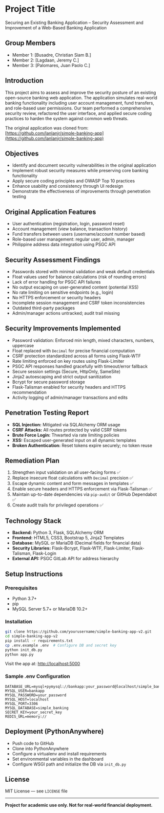 # Project Title
Securing an Existing Banking Application – Security Assessment and Improvement of a Web-Based Banking Application

## Group Members
- Member 1: [Busadre, Christian Siam B.]
- Member 2: [Lagdaan, Jeremy C.]
- Member 3: [Palomares, Juan Paolo C.]

## Introduction
This project aims to assess and improve the security posture of an existing open-source banking web application. The application simulates real-world banking functionality including user account management, fund transfers, and role-based user permissions. Our team performed a comprehensive security review, refactored the user interface, and applied secure coding practices to harden the system against common web threats.

The original application was cloned from:  
[https://github.com/lanlanjr/simple-banking-app](https://github.com/lanlanjr/simple-banking-app)

## Objectives
- Identify and document security vulnerabilities in the original application
- Implement robust security measures while preserving core banking functionality
- Apply secure coding principles and OWASP Top 10 practices
- Enhance usability and consistency through UI redesign
- Demonstrate the effectiveness of improvements through penetration testing

## Original Application Features
- User authentication (registration, login, password reset)
- Account management (view balance, transaction history)
- Fund transfers between users (username/account number based)
- Role-based user management: regular user, admin, manager
- Philippine address data integration using PSGC API

## Security Assessment Findings
- Passwords stored with minimal validation and weak default credentials
- Float values used for balance calculations (risk of rounding errors)
- Lack of error handling for PSGC API failures
- No output escaping on user-generated content (potential XSS)
- No rate limiting on sensitive endpoints (e.g., login)
- No HTTPS enforcement or security headers
- Incomplete session management and CSRF token inconsistencies
- Outdated third-party packages
- Admin/manager actions untracked; audit trail missing

## Security Improvements Implemented
- Password validation: Enforced min length, mixed characters, numbers, uppercase
- Float replaced with `Decimal` for precise financial computation
- CSRF protection standardized across all forms using Flask-WTF
- Rate limiting enforced on key routes using Flask-Limiter
- PSGC API responses handled gracefully with timeout/error fallback
- Secure session settings (Secure, HttpOnly, SameSite)
- Jinja2 autoescaping and strict output sanitization
- Bcrypt for secure password storage
- Flask-Talisman enabled for security headers and HTTPS recommendation
- Activity logging of admin/manager transactions and edits

## Penetration Testing Report
- **SQL Injection:** Mitigated via SQLAlchemy ORM usage
- **CSRF Attacks:** All routes protected by valid CSRF tokens
- **Brute Force Login:** Thwarted via rate limiting policies
- **XSS:** Escaped user-generated input on all dynamic templates
- **Broken Authentication:** Reset tokens expire securely; no token reuse

## Remediation Plan
1. Strengthen input validation on all user-facing forms ✅
2. Replace insecure float calculations with `Decimal` precision ✅
3. Escape dynamic content and form messages in templates ✅
4. Enable secure headers and HTTPS enforcement via Flask-Talisman ✅
5. Maintain up-to-date dependencies via `pip-audit` or GitHub Dependabot ✅
6. Create audit trails for privileged operations ✅

## Technology Stack
- **Backend:** Python 3, Flask, SQLAlchemy ORM
- **Frontend:** HTML5, CSS3, Bootstrap 5, Jinja2 Templates
- **Database:** MySQL or MariaDB (Decimal fields for financial data)
- **Security Libraries:** Flask-Bcrypt, Flask-WTF, Flask-Limiter, Flask-Talisman, Flask-Login
- **External API:** PSGC GitLab API for address hierarchy

## Setup Instructions

### Prerequisites
- Python 3.7+
- pip
- MySQL Server 5.7+ or MariaDB 10.2+

### Installation
```bash
git clone https://github.com/yourusername/simple-banking-app-v2.git
cd simple-banking-app-v2
pip install -r requirements.txt
cp .env.example .env  # Configure DB and secret key
python init_db.py
python app.py
```
Visit the app at: [http://localhost:5000](http://localhost:5000)

### Sample .env Configuration
```
DATABASE_URL=mysql+pymysql://bankapp:your_password@localhost/simple_banking
MYSQL_USER=bankapp
MYSQL_PASSWORD=your_password
MYSQL_HOST=localhost
MYSQL_PORT=3306
MYSQL_DATABASE=simple_banking
SECRET_KEY=your_secret_key
REDIS_URL=memory://
```

## Deployment (PythonAnywhere)
- Push code to GitHub
- Clone into PythonAnywhere
- Configure a virtualenv and install requirements
- Set environmental variables in the dashboard
- Configure WSGI path and initialize the DB via `init_db.py`

## License
MIT License — see `LICENSE` file

---
**Project for academic use only. Not for real-world financial deployment.**
